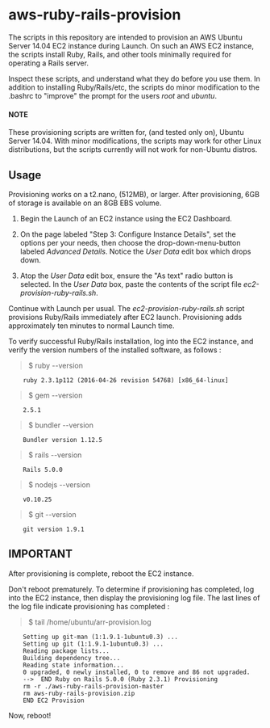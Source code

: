 # aws-ruby-rails-provision
The scripts in this repository are intended to provision an AWS Ubuntu Server 14.04 EC2 instance during Launch.  On such an AWS EC2 instance, the scripts install Ruby, Rails, and other tools minimally required for operating a Rails server.

Inspect these scripts, and understand what they do before you use them.  In addition to installing Ruby/Rails/etc, the scripts do minor modification to the .bashrc to "improve" the prompt for the users _root_ and _ubuntu_.

#### NOTE
These provisioning scripts are written for, (and tested only on), Ubuntu Server 14.04.  With minor modifications, the scripts may work for other Linux distributions, but the scripts currently will not work for non-Ubuntu distros.

## Usage
Provisioning works on a t2.nano, (512MB), or larger.  After provisioning, 6GB of storage is available on an 8GB EBS volume.

1. Begin the Launch of an EC2 instance using the EC2 Dashboard.

2. On the page labeled "Step 3: Configure Instance Details", set the options per your needs, then choose the drop-down-menu-button labeled _Advanced Details_.  Notice the _User Data_ edit box which drops down.

3. Atop the _User Data_ edit box, ensure the "As text" radio button is selected.  In the _User Data_ box, paste the contents of the script file _ec2-provision-ruby-rails.sh_.

Continue with Launch per usual.  The _ec2-provision-ruby-rails.sh_ script provisions Ruby/Rails immediately after EC2 launch.  Provisioning adds approximately ten minutes to normal Launch time.  

To verify successful Ruby/Rails installation, log into the EC2 instance, and verify the version numbers of the installed software, as follows :

> $ ruby --version

        ruby 2.3.1p112 (2016-04-26 revision 54768) [x86_64-linux]
  
> $ gem --version

        2.5.1
      
> $ bundler --version

        Bundler version 1.12.5
      
> $ rails --version

        Rails 5.0.0
      
> $ nodejs --version

        v0.10.25

> $ git --version

        git version 1.9.1
      
## IMPORTANT
After provisioning is complete, reboot the EC2 instance.

Don't reboot prematurely.  To determine if provisioning has completed, log into the EC2 instance, then display the provisioning log file.  The last lines of the log file indicate provisioning has completed :

> $ tail  /home/ubuntu/arr-provision.log

        Setting up git-man (1:1.9.1-1ubuntu0.3) ...
        Setting up git (1:1.9.1-1ubuntu0.3) ...
        Reading package lists...
        Building dependency tree...
        Reading state information...
        0 upgraded, 0 newly installed, 0 to remove and 86 not upgraded.
        -->  END Ruby on Rails 5.0.0 (Ruby 2.3.1) Provisioning
        rm -r ./aws-ruby-rails-provision-master
        rm aws-ruby-rails-provision.zip
        END EC2 Provision

Now, reboot!

